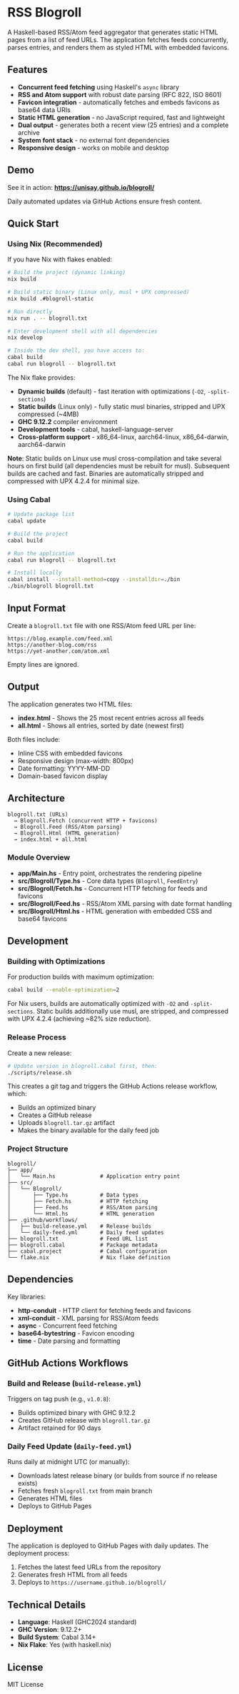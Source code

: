 # RSS Blogroll

A Haskell-based RSS/Atom feed aggregator that generates static HTML pages from a list of feed URLs. The application fetches feeds concurrently, parses entries, and renders them as styled HTML with embedded favicons.

## Features

- **Concurrent feed fetching** using Haskell's `async` library
- **RSS and Atom support** with robust date parsing (RFC 822, ISO 8601)
- **Favicon integration** - automatically fetches and embeds favicons as base64 data URIs
- **Static HTML generation** - no JavaScript required, fast and lightweight
- **Dual output** - generates both a recent view (25 entries) and a complete archive
- **System font stack** - no external font dependencies
- **Responsive design** - works on mobile and desktop

## Demo

See it in action: **https://unisay.github.io/blogroll/**

Daily automated updates via GitHub Actions ensure fresh content.

## Quick Start

### Using Nix (Recommended)

If you have Nix with flakes enabled:

```bash
# Build the project (dynamic linking)
nix build

# Build static binary (Linux only, musl + UPX compressed)
nix build .#blogroll-static

# Run directly
nix run . -- blogroll.txt

# Enter development shell with all dependencies
nix develop

# Inside the dev shell, you have access to:
cabal build
cabal run blogroll -- blogroll.txt
```

The Nix flake provides:
- **Dynamic builds** (default) - fast iteration with optimizations (`-O2`, `-split-sections`)
- **Static builds** (Linux only) - fully static musl binaries, stripped and UPX compressed (~4MB)
- **GHC 9.12.2** compiler environment
- **Development tools** - cabal, haskell-language-server
- **Cross-platform support** - x86_64-linux, aarch64-linux, x86_64-darwin, aarch64-darwin

**Note**: Static builds on Linux use musl cross-compilation and take several hours on first build (all dependencies must be rebuilt for musl). Subsequent builds are cached and fast. Binaries are automatically stripped and compressed with UPX 4.2.4 for minimal size.

### Using Cabal

```bash
# Update package list
cabal update

# Build the project
cabal build

# Run the application
cabal run blogroll -- blogroll.txt

# Install locally
cabal install --install-method=copy --installdir=./bin
./bin/blogroll blogroll.txt
```

## Input Format

Create a `blogroll.txt` file with one RSS/Atom feed URL per line:

```text
https://blog.example.com/feed.xml
https://another-blog.com/rss
https://yet-another.com/atom.xml
```

Empty lines are ignored.

## Output

The application generates two HTML files:

- **index.html** - Shows the 25 most recent entries across all feeds
- **all.html** - Shows all entries, sorted by date (newest first)

Both files include:
- Inline CSS with embedded favicons
- Responsive design (max-width: 800px)
- Date formatting: YYYY-MM-DD
- Domain-based favicon display

## Architecture

```
blogroll.txt (URLs)
  → Blogroll.Fetch (concurrent HTTP + favicons)
  → Blogroll.Feed (RSS/Atom parsing)
  → Blogroll.Html (HTML generation)
  → index.html + all.html
```

### Module Overview

- **app/Main.hs** - Entry point, orchestrates the rendering pipeline
- **src/Blogroll/Type.hs** - Core data types (`Blogroll`, `FeedEntry`)
- **src/Blogroll/Fetch.hs** - Concurrent HTTP fetching for feeds and favicons
- **src/Blogroll/Feed.hs** - RSS/Atom XML parsing with date format handling
- **src/Blogroll/Html.hs** - HTML generation with embedded CSS and base64 favicons

## Development

### Building with Optimizations

For production builds with maximum optimization:

```bash
cabal build --enable-optimization=2
```

For Nix users, builds are automatically optimized with `-O2` and `-split-sections`. Static builds additionally use musl, are stripped, and compressed with UPX 4.2.4 (achieving ~82% size reduction).

### Release Process

Create a new release:

```bash
# Update version in blogroll.cabal first, then:
./scripts/release.sh
```

This creates a git tag and triggers the GitHub Actions release workflow, which:
- Builds an optimized binary
- Creates a GitHub release
- Uploads `blogroll.tar.gz` artifact
- Makes the binary available for the daily feed job

### Project Structure

```
blogroll/
├── app/
│   └── Main.hs              # Application entry point
├── src/
│   └── Blogroll/
│       ├── Type.hs          # Data types
│       ├── Fetch.hs         # HTTP fetching
│       ├── Feed.hs          # RSS/Atom parsing
│       └── Html.hs          # HTML generation
├── .github/workflows/
│   ├── build-release.yml    # Release builds
│   └── daily-feed.yml       # Daily feed updates
├── blogroll.txt             # Feed URL list
├── blogroll.cabal           # Package metadata
├── cabal.project            # Cabal configuration
└── flake.nix                # Nix flake definition
```

## Dependencies

Key libraries:
- **http-conduit** - HTTP client for fetching feeds and favicons
- **xml-conduit** - XML parsing for RSS/Atom feeds
- **async** - Concurrent feed fetching
- **base64-bytestring** - Favicon encoding
- **time** - Date parsing and formatting

## GitHub Actions Workflows

### Build and Release (`build-release.yml`)

Triggers on tag push (e.g., `v1.0.8`):
- Builds optimized binary with GHC 9.12.2
- Creates GitHub release with `blogroll.tar.gz`
- Artifact retained for 90 days

### Daily Feed Update (`daily-feed.yml`)

Runs daily at midnight UTC (or manually):
- Downloads latest release binary (or builds from source if no release exists)
- Fetches fresh `blogroll.txt` from main branch
- Generates HTML files
- Deploys to GitHub Pages

## Deployment

The application is deployed to GitHub Pages with daily updates. The deployment process:

1. Fetches the latest feed URLs from the repository
2. Generates fresh HTML from all feeds
3. Deploys to `https://username.github.io/blogroll/`

## Technical Details

- **Language**: Haskell (GHC2024 standard)
- **GHC Version**: 9.12.2+
- **Build System**: Cabal 3.14+
- **Nix Flake**: Yes (with haskell.nix)

## License

MIT License
